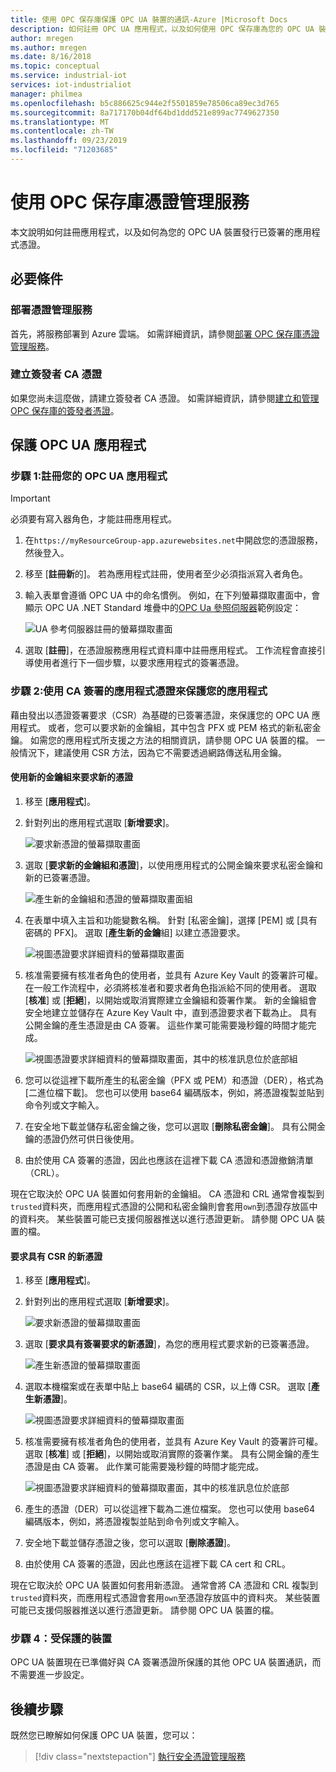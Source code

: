 ```yaml
---
title: 使用 OPC 保存庫保護 OPC UA 裝置的通訊-Azure |Microsoft Docs
description: 如何註冊 OPC UA 應用程式，以及如何使用 OPC 保存庫為您的 OPC UA 裝置發行已簽署的應用程式憑證。
author: mregen
ms.author: mregen
ms.date: 8/16/2018
ms.topic: conceptual
ms.service: industrial-iot
services: iot-industrialiot
manager: philmea
ms.openlocfilehash: b5c886625c944e2f5501859e78506ca89ec3d765
ms.sourcegitcommit: 8a717170b04df64bd1ddd521e899ac7749627350
ms.translationtype: MT
ms.contentlocale: zh-TW
ms.lasthandoff: 09/23/2019
ms.locfileid: "71203685"
---
```

# <a name="use-the-opc-vault-certificate-management-service"></a>使用 OPC 保存庫憑證管理服務

本文說明如何註冊應用程式，以及如何為您的 OPC UA 裝置發行已簽署的應用程式憑證。

## <a name="prerequisites"></a>必要條件

### <a name="deploy-the-certificate-management-service"></a>部署憑證管理服務

首先，將服務部署到 Azure 雲端。 如需詳細資訊，請參閱[部署 OPC 保存庫憑證管理服務](howto-opc-vault-deploy.md)。

### <a name="create-the-issuer-ca-certificate"></a>建立簽發者 CA 憑證

如果您尚未這麼做，請建立簽發者 CA 憑證。 如需詳細資訊，請參閱[建立和管理 OPC 保存庫的簽發者憑證](howto-opc-vault-manage.md)。

## <a name="secure-opc-ua-applications"></a>保護 OPC UA 應用程式

### <a name="step-1-register-your-opc-ua-application"></a>步驟 1:註冊您的 OPC UA 應用程式 

> [!IMPORTANT]
> 必須要有寫入器角色，才能註冊應用程式。

1. 在`https://myResourceGroup-app.azurewebsites.net`中開啟您的憑證服務，然後登入。
2. 移至 [**註冊新**的]。 若為應用程式註冊，使用者至少必須指派寫入者角色。
2. 輸入表單會遵循 OPC UA 中的命名慣例。 例如，在下列螢幕擷取畫面中，會顯示 OPC UA .NET Standard 堆疊中的[OPC Ua 參照伺服器](https://github.com/OPCFoundation/UA-.NETStandard/tree/master/SampleApplications/Workshop/Reference)範例設定：

   ![UA 參考伺服器註冊的螢幕擷取畫面](media/howto-opc-vault-secure/reference-server-registration.png "UA 參考伺服器註冊")

5. 選取 [**註冊**]，在憑證服務應用程式資料庫中註冊應用程式。 工作流程會直接引導使用者進行下一個步驟，以要求應用程式的簽署憑證。

### <a name="step-2-secure-your-application-with-a-ca-signed-application-certificate"></a>步驟 2:使用 CA 簽署的應用程式憑證來保護您的應用程式

藉由發出以憑證簽署要求（CSR）為基礎的已簽署憑證，來保護您的 OPC UA 應用程式。 或者，您可以要求新的金鑰組，其中包含 PFX 或 PEM 格式的新私密金鑰。 如需您的應用程式所支援之方法的相關資訊，請參閱 OPC UA 裝置的檔。 一般情況下，建議使用 CSR 方法，因為它不需要透過網路傳送私用金鑰。

#### <a name="request-a-new-certificate-with-a-new-keypair"></a>使用新的金鑰組來要求新的憑證

1. 移至 [**應用程式**]。
3. 針對列出的應用程式選取 [**新增要求**]。

   ![要求新憑證的螢幕擷取畫面](media/howto-opc-vault-secure/request-new-certificate.png "要求新憑證")

3. 選取 [**要求新的金鑰組和憑證**]，以使用應用程式的公開金鑰來要求私密金鑰和新的已簽署憑證。

   ![產生新的金鑰組和憑證的螢幕擷取畫面](media/howto-opc-vault-secure/generate-new-key-pair.png "產生新的金鑰")組

4. 在表單中填入主旨和功能變數名稱。 針對 [私密金鑰]，選擇 [PEM] 或 [具有密碼的 PFX]。 選取 [**產生新的金鑰**組] 以建立憑證要求。

   ![視圖憑證要求詳細資料的螢幕擷取畫面](media/howto-opc-vault-secure/approve-reject.png "核准憑證")

5. 核准需要擁有核准者角色的使用者，並具有 Azure Key Vault 的簽署許可權。 在一般工作流程中，必須將核准者和要求者角色指派給不同的使用者。 選取 [**核准**] 或 [**拒絕**]，以開始或取消實際建立金鑰組和簽署作業。 新的金鑰組會安全地建立並儲存在 Azure Key Vault 中，直到憑證要求者下載為止。 具有公開金鑰的產生憑證是由 CA 簽署。 這些作業可能需要幾秒鐘的時間才能完成。

   ![視圖憑證要求詳細資料的螢幕擷取畫面，其中的核准訊息位於底部](media/howto-opc-vault-secure/view-key-pair.png "視圖金鑰")組

7. 您可以從這裡下載所產生的私密金鑰（PFX 或 PEM）和憑證（DER），格式為 [二進位檔下載]。 您也可以使用 base64 編碼版本，例如，將憑證複製並貼到命令列或文字輸入。 
8. 在安全地下載並儲存私密金鑰之後，您可以選取 [**刪除私密金鑰**]。 具有公開金鑰的憑證仍然可供日後使用。
9. 由於使用 CA 簽署的憑證，因此也應該在這裡下載 CA 憑證和憑證撤銷清單（CRL）。

現在它取決於 OPC UA 裝置如何套用新的金鑰組。 CA 憑證和 CRL 通常會複製到`trusted`資料夾，而應用程式憑證的公開和私密金鑰則會套用`own`到憑證存放區中的資料夾。 某些裝置可能已支援伺服器推送以進行憑證更新。 請參閱 OPC UA 裝置的檔。

#### <a name="request-a-new-certificate-with-a-csr"></a>要求具有 CSR 的新憑證 

1. 移至 [**應用程式**]。
3. 針對列出的應用程式選取 [**新增要求**]。

   ![要求新憑證的螢幕擷取畫面](media/howto-opc-vault-secure/request-new-certificate.png "要求新憑證")

3. 選取 [**要求具有簽署要求的新憑證**]，為您的應用程式要求新的已簽署憑證。

   ![產生新憑證的螢幕擷取畫面](media/howto-opc-vault-secure/generate-new-certificate.png "產生新的憑證")

4. 選取本機檔案或在表單中貼上 base64 編碼的 CSR，以上傳 CSR。 選取 [**產生新憑證**]。

   ![視圖憑證要求詳細資料的螢幕擷取畫面](media/howto-opc-vault-secure/approve-reject-csr.png "核准 CSR")

5. 核准需要擁有核准者角色的使用者，並具有 Azure Key Vault 的簽署許可權。 選取 [**核准**] 或 [**拒絕**]，以開始或取消實際的簽署作業。 具有公開金鑰的產生憑證是由 CA 簽署。 此作業可能需要幾秒鐘的時間才能完成。

   ![視圖憑證要求詳細資料的螢幕擷取畫面，其中的核准訊息位於底部](media/howto-opc-vault-secure/view-cert-csr.png "查看憑證")

6. 產生的憑證（DER）可以從這裡下載為二進位檔案。 您也可以使用 base64 編碼版本，例如，將憑證複製並貼到命令列或文字輸入。 
10. 安全地下載並儲存憑證之後，您可以選取 [**刪除憑證**]。
11. 由於使用 CA 簽署的憑證，因此也應該在這裡下載 CA cert 和 CRL。

現在它取決於 OPC UA 裝置如何套用新憑證。 通常會將 CA 憑證和 CRL 複製到`trusted`資料夾，而應用程式憑證會套用`own`至憑證存放區中的資料夾。 某些裝置可能已支援伺服器推送以進行憑證更新。 請參閱 OPC UA 裝置的檔。

### <a name="step-4-device-secured"></a>步驟 4：受保護的裝置

OPC UA 裝置現在已準備好與 CA 簽署憑證所保護的其他 OPC UA 裝置通訊，而不需要進一步設定。

## <a name="next-steps"></a>後續步驟

既然您已瞭解如何保護 OPC UA 裝置，您可以：

> [!div class="nextstepaction"]
> [執行安全憑證管理服務](howto-opc-vault-secure-ca.md)